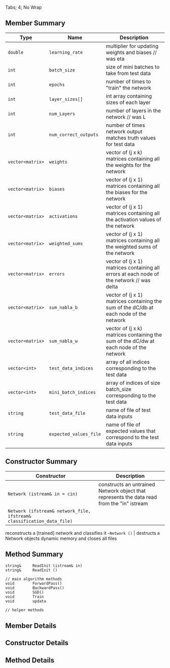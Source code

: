 Tabs; 4; No Wrap

## Member Summary
Type | Name | Description
----- | ------- | -------------
`double` | `learning_rate` | multiplier for updating weights and biases // was eta
`int` | `batch_size` | size of mini batches to take from test data
`int` | `epochs` | number of times to "train" the network
`int` | `layer_sizes[]` | int array containing sizes of each layer
`int` | `num_Layers` | number of layers in the network // was L
`int` | `num_correct_outputs` | number of times network output matches truth values for test data 
`vector<matrix>` | `weights` | vector of (j x k) matrices containing all the weights for the network
`vector<matrix>` | `biases` | vector of (j x 1) matrices containing all the biases for the network
`vector<matrix>` | `activations` | vector of (j x 1) matrices containing all the activation values of the network
`vector<matrix>` | `weighted_sums` | vector of (j x 1) matrices containing all the weighted sums of the network
`vector<matrix>` | `errors` | vector of (j x 1) matrices containing all errors at each node of the network // was delta
`vector<matrix>` | `sum_nabla_b` | vector of (j x 1) matrices containing the sum of the dC/db at each node of the network
`vector<matrix>` | `sum_nabla_w` | vector of (j x k) matrices containing the sum of the dC/dw at each node of the network
`vector<int>` | `test_data_indices` | array of all indices corresponding to the test data
`vector<int>` | `mini_batch_indices` | array of indices of size batch_size corresponding to the test data
`string` | `test_data_file` | name of file of test data inputs
`string` | `expected_values_file` | name of file of expected values that correspond to the test data inputs

## Constructor Summary
Constructor | Description
------------- | -------------
`Network (istream& in = cin)` | constructs an untrained Network object that represents the data read from the "in" istream
`Network (ifstream& network_file, ifstream& classification_data_file)` |
reconstructs a [trained] network and classifies it
`~Network ()` | destructs a Network objects dynamic memory and closes all files
	
## Method Summary
	string&		ReadInit (istream& in)
	string&		ReadInit ()
	
	// main algorithm methods	
	void		ForwardPass()
	void		BackwardPass()
	void		SGD()
	void		Train
	void 		updata
	
	// helper methods
	


## Member Details

## Constructor Details

## Method Details
